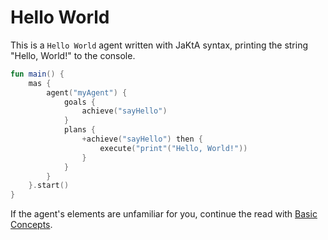 # Hello World

This is a `Hello World` agent written with JaKtA syntax, printing the string "Hello, World!" to the console. 

```kt showLineNumbers
fun main() {
    mas {
        agent("myAgent") {
            goals {
                achieve("sayHello")
            }
            plans {
                +achieve("sayHello") then {
                    execute("print"("Hello, World!"))
                }
            }
        }
    }.start()
}
```

If the agent's elements are unfamiliar for you, continue the read with [Basic Concepts](../basic-concepts/index.md).